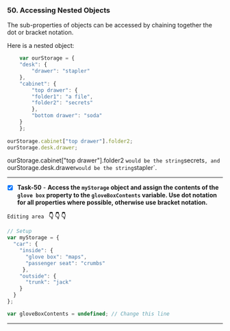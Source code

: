 
### 50. Accessing Nested Objects
The sub-properties of objects can be accessed by chaining together the dot or bracket notation.

Here is a nested object:

```js
    var ourStorage = {
    "desk": {
        "drawer": "stapler"
    },
    "cabinet": {
        "top drawer": { 
        "folder1": "a file",
        "folder2": "secrets"
        },
        "bottom drawer": "soda"
    }
    };
    
ourStorage.cabinet["top drawer"].folder2;
ourStorage.desk.drawer;
```
ourStorage.cabinet["top drawer"].folder2 ` would be the string `secrets`, and `ourStorage.desk.drawer` would be the string `stapler`.

****************************************************
- [x]  **Task-50** - **Access the `myStorage` object and assign the contents of the `glove box` property to the `gloveBoxContents` variable. Use dot notation for all properties where possible, otherwise use bracket notation.**

``Editing area `` **:point_down: :point_down: :point_down:**

```js
// Setup
var myStorage = {
  "car": {
    "inside": {
      "glove box": "maps",
      "passenger seat": "crumbs"
     },
    "outside": {
      "trunk": "jack"
    }
  }
};

var gloveBoxContents = undefined; // Change this line
```
*************************************************************************************